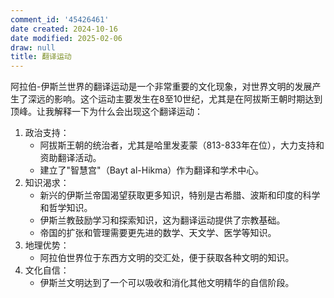 ```yaml
---
comment_id: '45426461'
date created: 2024-10-16
date modified: 2025-02-06
draw: null
title: 翻译运动
---
```

阿拉伯-伊斯兰世界的翻译运动是一个非常重要的文化现象，对世界文明的发展产生了深远的影响。这个运动主要发生在8至10世纪，尤其是在阿拔斯王朝时期达到顶峰。让我解释一下为什么会出现这个翻译运动：

1. 政治支持：
    - 阿拔斯王朝的统治者，尤其是哈里发麦蒙（813-833年在位），大力支持和资助翻译活动。
    - 建立了"智慧宫"（Bayt al-Hikma）作为翻译和学术中心。
2. 知识渴求：
    - 新兴的伊斯兰帝国渴望获取更多知识，特别是古希腊、波斯和印度的科学和哲学知识。
    - 伊斯兰教鼓励学习和探索知识，这为翻译运动提供了宗教基础。
    - 帝国的扩张和管理需要更先进的数学、天文学、医学等知识。
3. 地理优势：
    - 阿拉伯世界位于东西方文明的交汇处，便于获取各种文明的知识。
4. 文化自信：
    - 伊斯兰文明达到了一个可以吸收和消化其他文明精华的自信阶段。
